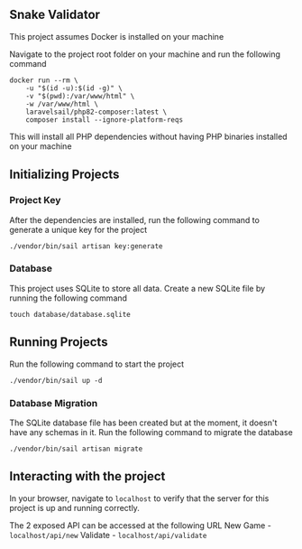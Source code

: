 ## Snake Validator

This project assumes Docker is installed on your machine

Navigate to the project root folder on your machine and run the following command

```
docker run --rm \
    -u "$(id -u):$(id -g)" \
    -v "$(pwd):/var/www/html" \
    -w /var/www/html \
    laravelsail/php82-composer:latest \
    composer install --ignore-platform-reqs
```

This will install all PHP dependencies without having PHP binaries installed on your machine


## Initializing Projects

### Project Key
After the dependencies are installed, run the following command to generate a unique key for the project

```
./vendor/bin/sail artisan key:generate
```

### Database
This project uses SQLite to store all data. Create a new SQLite file by running the following command

```
touch database/database.sqlite
```

## Running Projects
Run the following command to start the project

```
./vendor/bin/sail up -d
```

### Database Migration
The SQLite database file has been created but at the moment, it doesn't have any schemas in it. Run the following command to migrate the database

```
./vendor/bin/sail artisan migrate
```

## Interacting with the project
In your browser, navigate to `localhost` to verify that the server for this project is up and running correctly.

The 2 exposed API can be accessed at the following URL
New Game - `localhost/api/new`
Validate - `localhost/api/validate`
